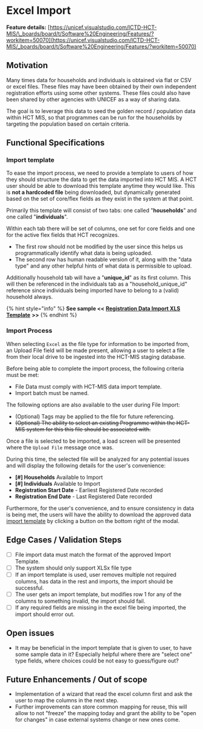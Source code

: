 # Excel Import

**Feature details:** [https://unicef.visualstudio.com/ICTD-HCT-MIS/\_boards/board/t/Software%20Engineering/Features/?workitem=50070](https://unicef.visualstudio.com/ICTD-HCT-MIS/_boards/board/t/Software%20Engineering/Features/?workitem=50070)

## Motivation

Many times data for households and individuals is obtained via flat or CSV or excel files. These files may have been obtained by their own independent registration efforts using some other systems. These files could also have been shared by other agencies with UNICEF as a way of sharing data.

The goal is to leverage this data to seed the golden record / population data within HCT MIS, so that programmes can be run for the households by targeting the population based on certain criteria.

## **Functional Specifications**

### Import template

To ease the import process, we need to provide a template to users of how they should structure the data to get the data imported into HCT MIS. A HCT user should be able to download this template anytime they would like. This is **not a hardcoded file** being downloaded, but dynamically generated based on the set of core/flex fields as they exist in the system at that point.

Primarily this template will consist of two tabs: one called "**households**" and one called "**individuals**".

Within each tab there will be set of columns, one set for core fields and one for the active flex fields that HCT recognizes. 

* The first row should not be modified by the user since this helps us programmatically identify what data is being uploaded.
* The second row has human readable version of it, along with the "data type" and any other helpful hints of what data is permissible to upload.

Additionally household tab will have a "**unique\_id**" as its first column. This will then be referenced in the individuals tab as a "household\_unique\_id" reference since individuals being imported have to belong to a \(valid\) household always.

{% hint style="info" %}
**See sample &lt;&lt;** [**Registration Data Import XLS Template**](https://docs.google.com/spreadsheets/d/1uNXQmOJd7eZC8Q-4IJ0iYGpvOjvfjRIe43eIN6dkFDg/edit?usp=sharing) **&gt;&gt;**
{% endhint %}

### **Import Process**

When selecting `Excel` as the file type for information to be imported from, an Upload File field will be made present, allowing a user to select a file from their local drive to be ingested into the HCT-MIS staging database.

Before being able to complete the import process, the following criteria must be met:

* File Data must comply with HCT-MIS data import template.
* Import batch must be named.

The following options are also available to the user during File Import:

* \(Optional\) Tags may be applied to the file for future referencing.
* ~~\(Optional\) The ability to select an existing Programme within the HCT-MIS system for this this file should be associated with.~~

Once a file is selected to be imported, a load screen will be presented where the `Upload File` message once was.

During this time, the selected file will be analyzed for any potential issues and will display the following details for the user's convenience:

* **\[\#\] Households** Available to Import
* **\[\#\] Individuals** Available to Import
* **Registration Start Date** - Earliest Registered Date recorded
* **Registration End Date** - Last Registered Date recorded

Furthermore, for the user's convenience, and to ensure consistency in data is being met, the users will have the ability to download the approved data [import template](via-excel-import.md#import-template) by clicking a button on the bottom right of the modal.

## Edge Cases / Validation Steps

* [ ] File import data must match the format of the approved Import Template.
* [ ] The system should only support XLSx file type
* [ ] If an import template is used, user removes multiple not required columns, has data in the rest and imports, the import should be successful.
* [ ] The user gets an import template, but modifies row 1 for any of the columns to something invalid, the import should fail.
* [ ] If any required fields are missing in the excel file being imported, the import should error out.

## Open issues

* It may be beneficial in the import template that is given to user, to have some sample data in it? Especially helpful where there are "select one" type fields, where choices could be not easy to guess/figure out?

## Future Enhancements / Out of scope

* Implementation of a wizard that read the excel column first and ask the user to map the columns in the next step.
* Further improvements can store common mapping for reuse, this will allow to not "freeze" the mapping today and grant the ability to be "open for changes" in case external systems change or new ones come.



